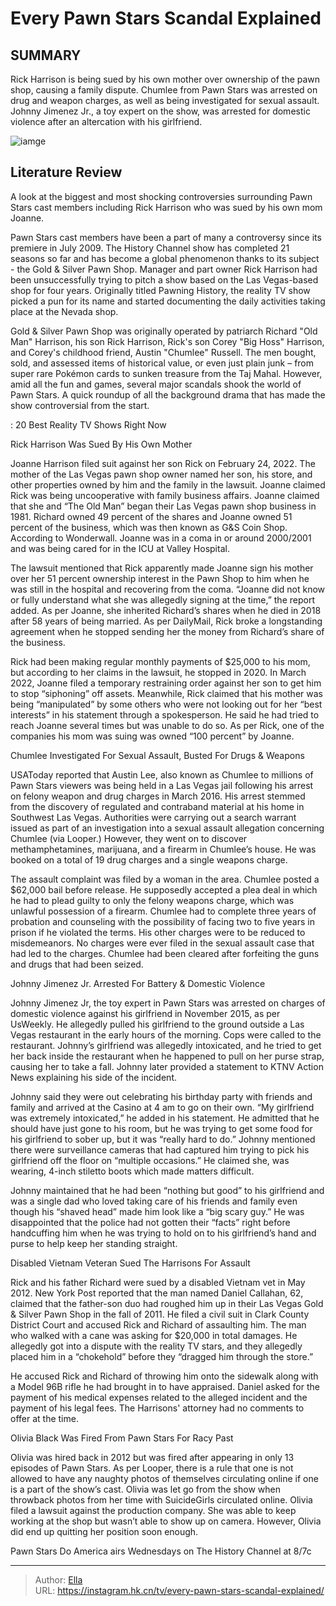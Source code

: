 # Every Pawn Stars Scandal Explained


## SUMMARY 



  Rick Harrison is being sued by his own mother over ownership of the pawn shop, causing a family dispute.   Chumlee from Pawn Stars was arrested on drug and weapon charges, as well as being investigated for sexual assault.   Johnny Jimenez Jr., a toy expert on the show, was arrested for domestic violence after an altercation with his girlfriend.  

![iamge](https://static1.srcdn.com/wordpress/wp-content/uploads/2023/12/will-be-scheduled-for-the-holidays-every-pawn-stars-scandal-explained.png)

## Literature Review
A look at the biggest and most shocking controversies surrounding Pawn Stars cast members including Rick Harrison who was sued by his own mom Joanne.




Pawn Stars cast members have been a part of many a controversy since its premiere in July 2009. The History Channel show has completed 21 seasons so far and has become a global phenomenon thanks to its subject - the Gold &amp; Silver Pawn Shop. Manager and part owner Rick Harrison had been unsuccessfully trying to pitch a show based on the Las Vegas-based shop for four years. Originally titled Pawning History, the reality TV show picked a pun for its name and started documenting the daily activities taking place at the Nevada shop.




Gold &amp; Silver Pawn Shop was originally operated by patriarch Richard &#34;Old Man&#34; Harrison, his son Rick Harrison, Rick&#39;s son Corey &#34;Big Hoss&#34; Harrison, and Corey&#39;s childhood friend, Austin &#34;Chumlee&#34; Russell. The men bought, sold, and assessed items of historical value, or even just plain junk – from super rare Pokémon cards to sunken treasure from the Taj Mahal. However, amid all the fun and games, several major scandals shook the world of Pawn Stars. A quick roundup of all the background drama that has made the show controversial from the start.

 : 20 Best Reality TV Shows Right Now


 Rick Harrison Was Sued By His Own Mother 
         

Joanne Harrison filed suit against her son Rick on February 24, 2022. The mother of the Las Vegas pawn shop owner named her son, his store, and other properties owned by him and the family in the lawsuit. Joanne claimed Rick was being uncooperative with family business affairs. Joanne claimed that she and “The Old Man” began their Las Vegas pawn shop business in 1981. Richard owned 49 percent of the shares and Joanne owned 51 percent of the business, which was then known as G&amp;S Coin Shop. According to Wonderwall. Joanne was in a coma in or around 2000/2001 and was being cared for in the ICU at Valley Hospital.




The lawsuit mentioned that Rick apparently made Joanne sign his mother over her 51 percent ownership interest in the Pawn Shop to him when he was still in the hospital and recovering from the coma. “Joanne did not know or fully understand what she was allegedly signing at the time,” the report added. As per Joanne, she inherited Richard’s shares when he died in 2018 after 58 years of being married. As per DailyMail, Rick broke a longstanding agreement when he stopped sending her the money from Richard’s share of the business.

Rick had been making regular monthly payments of $25,000 to his mom, but according to her claims in the lawsuit, he stopped in 2020. In March 2022, Joanne filed a temporary restraining order against her son to get him to stop “siphoning” off assets. Meanwhile, Rick claimed that his mother was being “manipulated” by some others who were not looking out for her “best interests” in his statement through a spokesperson. He said he had tried to reach Joanne several times but was unable to do so. As per Rick, one of the companies his mom was suing was owned “100 percent” by Joanne.






 Chumlee Investigated For Sexual Assault, Busted For Drugs &amp; Weapons 

 

USAToday reported that Austin Lee, also known as Chumlee to millions of Pawn Stars viewers was being held in a Las Vegas jail following his arrest on felony weapon and drug charges in March 2016. His arrest stemmed from the discovery of regulated and contraband material at his home in Southwest Las Vegas. Authorities were carrying out a search warrant issued as part of an investigation into a sexual assault allegation concerning Chumlee (via Looper.) However, they went on to discover methamphetamines, marijuana, and a firearm in Chumlee’s house. He was booked on a total of 19 drug charges and a single weapons charge.

The assault complaint was filed by a woman in the area. Chumlee posted a $62,000 bail before release. He supposedly accepted a plea deal in which he had to plead guilty to only the felony weapons charge, which was unlawful possession of a firearm. Chumlee had to complete three years of probation and counseling with the possibility of facing two to five years in prison if he violated the terms. His other charges were to be reduced to misdemeanors. No charges were ever filed in the sexual assault case that had led to the charges. Chumlee had been cleared after forfeiting the guns and drugs that had been seized.






 Johnny Jimenez Jr. Arrested For Battery &amp; Domestic Violence 
          

Johnny Jimenez Jr, the toy expert in Pawn Stars was arrested on charges of domestic violence against his girlfriend in November 2015, as per UsWeekly. He allegedly pulled his girlfriend to the ground outside a Las Vegas restaurant in the early hours of the morning. Cops were called to the restaurant. Johnny’s girlfriend was allegedly intoxicated, and he tried to get her back inside the restaurant when he happened to pull on her purse strap, causing her to take a fall. Johnny later provided a statement to KTNV Action News explaining his side of the incident.

Johnny said they were out celebrating his birthday party with friends and family and arrived at the Casino at 4 am to go on their own. “My girlfriend was extremely intoxicated,” he added in his statement. He admitted that he should have just gone to his room, but he was trying to get some food for his girlfriend to sober up, but it was “really hard to do.” Johnny mentioned there were surveillance cameras that had captured him trying to pick his girlfriend off the floor on “multiple occasions.” He claimed she, was wearing, 4-inch stiletto boots which made matters difficult.




Johnny maintained that he had been “nothing but good” to his girlfriend and was a single dad who loved taking care of his friends and family even though his “shaved head” made him look like a “big scary guy.” He was disappointed that the police had not gotten their “facts” right before handcuffing him when he was trying to hold on to his girlfriend’s hand and purse to help keep her standing straight.



 Disabled Vietnam Veteran Sued The Harrisons For Assault 
          

Rick and his father Richard were sued by a disabled Vietnam vet in May 2012. New York Post reported that the man named Daniel Callahan, 62, claimed that the father-son duo had roughed him up in their Las Vegas Gold &amp; Silver Pawn Shop in the fall of 2011. He filed a civil suit in Clark County District Court and accused Rick and Richard of assaulting him. The man who walked with a cane was asking for $20,000 in total damages. He allegedly got into a dispute with the reality TV stars, and they allegedly placed him in a “chokehold” before they “dragged him through the store.”




He accused Rick and Richard of throwing him onto the sidewalk along with a Model 96B rifle he had brought in to have appraised. Daniel asked for the payment of his medical expenses related to the alleged incident and the payment of his legal fees. The Harrisons&#39; attorney had no comments to offer at the time.



 Olivia Black Was Fired From Pawn Stars For Racy Past 
          

Olivia was hired back in 2012 but was fired after appearing in only 13 episodes of Pawn Stars. As per Looper, there is a rule that one is not allowed to have any naughty photos of themselves circulating online if one is a part of the show’s cast. Olivia was let go from the show when throwback photos from her time with SuicideGirls circulated online. Olivia filed a lawsuit against the production company. She was able to keep working at the shop but wasn’t able to show up on camera. However, Olivia did end up quitting her position soon enough.






Pawn Stars Do America airs Wednesdays on The History Channel at 8/7c






---

> Author: [Ella](https://instagram.hk.cn/)  
> URL: https://instagram.hk.cn/tv/every-pawn-stars-scandal-explained/  

